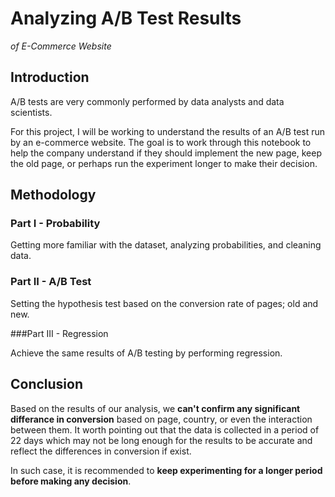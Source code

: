 # Analyzing A/B Test  Results 
*of E-Commerce Website*


## Introduction

A/B tests are very commonly performed by data analysts and data scientists.

For this project, I will be working to understand the results of an A/B test run by an e-commerce website. 
The goal is to work through this notebook to help the company understand if they should implement the new page, 
keep the old page, or perhaps run the experiment longer to make their decision.<br>



## Methodology

### Part I - Probability

Getting more familiar with the dataset, analyzing probabilities, and cleaning data.<br>

### Part II - A/B Test

Setting the hypothesis test based on the conversion rate of pages; old and new.<br>

###Part III - Regression

Achieve the same results of A/B testing by performing regression.<br>



## Conclusion

Based on the results of our analysis, we **can't confirm any significant differance in conversion** based on page, country, or even the interaction between them. 
It worth pointing out that the data is collected in a period of 22 days which may not be long enough for the results to be accurate and reflect the differences in conversion if exist.<br>

In such case, it is recommended to **keep experimenting for a longer period before making any decision**.<br>